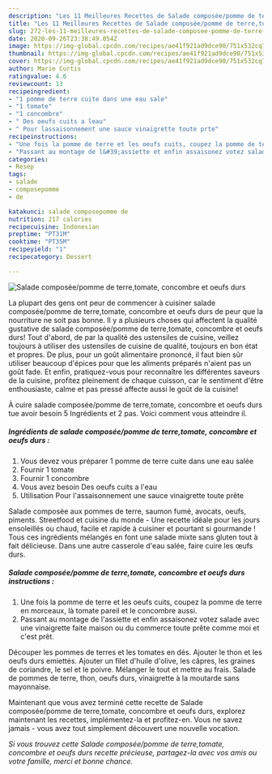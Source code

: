 ```yaml
---
description: "Les 11 Meilleures Recettes de Salade composée/pomme de terre,tomate, concombre et oeufs durs"
title: "Les 11 Meilleures Recettes de Salade composée/pomme de terre,tomate, concombre et oeufs durs"
slug: 272-les-11-meilleures-recettes-de-salade-composee-pomme-de-terre-tomate-concombre-et-oeufs-durs
date: 2020-09-26T23:38:49.054Z
image: https://img-global.cpcdn.com/recipes/ae41f921ad9dce90/751x532cq70/salade-composeepomme-de-terretomate-concombre-et-oeufs-durs-photo-principale-de-la-recette.jpg
thumbnail: https://img-global.cpcdn.com/recipes/ae41f921ad9dce90/751x532cq70/salade-composeepomme-de-terretomate-concombre-et-oeufs-durs-photo-principale-de-la-recette.jpg
cover: https://img-global.cpcdn.com/recipes/ae41f921ad9dce90/751x532cq70/salade-composeepomme-de-terretomate-concombre-et-oeufs-durs-photo-principale-de-la-recette.jpg
author: Marie Curtis
ratingvalue: 4.6
reviewcount: 13
recipeingredient:
- "1 pomme de terre cuite dans une eau sale"
- "1 tomate"
- "1 concombre"
- " Des oeufs cuits a leau"
- " Pour lassaisonnement une sauce vinaigrette toute prte"
recipeinstructions:
- "Une fois la pomme de terre et les oeufs cuits, coupez la pomme de terre en morceaux, là tomate pareil et le concombre aussi."
- "Passant au montage de l&#39;assiette et enfin assaisonez votez salade avec une vinaigrette faite maison ou du commerce toute prête comme moi et c&#39;est prêt."
categories:
- Resep
tags:
- salade
- composepomme
- de

katakunci: salade composepomme de 
nutrition: 217 calories
recipecuisine: Indonesian
preptime: "PT31M"
cooktime: "PT35M"
recipeyield: "1"
recipecategory: Dessert

---
```



![Salade composée/pomme de terre,tomate, concombre et oeufs durs](https://img-global.cpcdn.com/recipes/ae41f921ad9dce90/751x532cq70/salade-composeepomme-de-terretomate-concombre-et-oeufs-durs-photo-principale-de-la-recette.jpg)

La plupart des gens ont peur de commencer à cuisiner salade composée/pomme de terre,tomate, concombre et oeufs durs de peur que la nourriture ne soit pas bonne. Il y a plusieurs choses qui affectent la qualité gustative de salade composée/pomme de terre,tomate, concombre et oeufs durs! Tout d'abord, de par la qualité des ustensiles de cuisine, veillez toujours à utiliser des ustensiles de cuisine de qualité, toujours en bon état et propres. De plus, pour un goût alimentaire prononcé, il faut bien sûr utiliser beaucoup d'épices pour que les aliments préparés n'aient pas un goût fade. Et enfin, pratiquez-vous pour reconnaître les différentes saveurs de la cuisine, profitez pleinement de chaque cuisson, car le sentiment d'être enthousiaste, calme et pas pressé affecte aussi le goût de la cuisine!

<!--inarticleads1-->

À cuire salade composée/pomme de terre,tomate, concombre et oeufs durs tue avoir besoin 5 Ingrédients et 2 pas. Voici comment vous atteindre il.

##### Ingrédients de salade composée/pomme de terre,tomate, concombre et oeufs durs :

1. Vous devez vous préparer 1 pomme de terre cuite dans une eau salée
1. Fournir 1 tomate
1. Fournir 1 concombre
1. Vous avez besoin  Des oeufs cuits a l&#39;eau
1. Utilisation  Pour l&#39;assaisonnement une sauce vinaigrette toute prête


Salade composée aux pommes de terre, saumon fumé, avocats, oeufs, piments. Streetfood et cuisine du monde - Une recette idéale pour les jours ensoleillés ou chaud, facile et rapide à cuisiner et pourtant si gourmande ! Tous ces ingrédients mélangés en font une salade mixte sans gluten tout à fait délicieuse. Dans une autre casserole d&#39;eau salée, faire cuire les œufs durs. 

<!--inarticleads2-->

##### Salade composée/pomme de terre,tomate, concombre et oeufs durs instructions :

1. Une fois la pomme de terre et les oeufs cuits, coupez la pomme de terre en morceaux, là tomate pareil et le concombre aussi.
1. Passant au montage de l&#39;assiette et enfin assaisonez votez salade avec une vinaigrette faite maison ou du commerce toute prête comme moi et c&#39;est prêt.


Découper les pommes de terres et les tomates en dés. Ajouter le thon et les oeufs durs emiettés. Ajouter un filet d&#39;huile d&#39;olive, les câpres, les graines de coriandre, le sel et le poivre. Mélanger le tout et mettre au frais. Salade de pommes de terre, thon, oeufs durs, vinaigrette à la moutarde sans mayonnaise. 

<!--inarticleads1-->

<p>
Maintenant que vous avez terminé cette recette de Salade composée/pomme de terre,tomate, concombre et oeufs durs, explorez maintenant les recettes, implémentez-la et profitez-en. Vous ne savez jamais - vous avez tout simplement découvert une nouvelle vocation.
</p>

<p>
<i>Si vous trouvez cette Salade composée/pomme de terre,tomate, concombre et oeufs durs recette précieuse, partagez-la avec vos amis ou votre famille, merci et bonne chance.</i>
</p>
